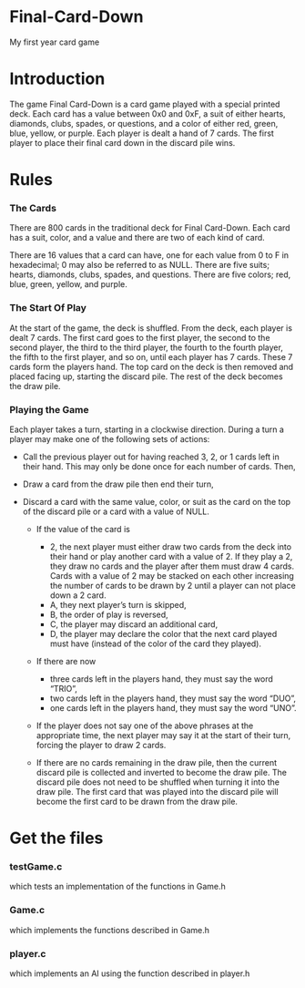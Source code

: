 # Final-Card-Down
My first year card game

# Introduction
The game Final Card-Down is a card game played with a special printed deck.
Each card has a value between 0x0 and 0xF, a suit of either hearts, diamonds, clubs, spades, or questions, and a color of either red, green, blue, yellow, or purple.
Each player is dealt a hand of 7 cards. The first player to place their final card down in the discard pile wins.

# Rules
<h3>The Cards</h3>
There are 800 cards in the traditional deck for Final Card-Down. Each card has a suit, color, and a value and there are two of each kind of card.

There are 16 values that a card can have, one for each value from 0 to F in hexadecimal; 0 may also be referred to as NULL. There are five suits; hearts, diamonds, clubs, spades, and questions. There are five colors; red, blue, green, yellow, and purple.

<h3>The Start Of Play</h3>
At the start of the game, the deck is shuffled. From the deck, each player is dealt 7 cards. The first card goes to the first player, the second to the second player, the third to the third player, the fourth to the fourth player, the fifth to the first player, and so on, until each player has 7 cards. These 7 cards form the players hand. The top card on the deck is then removed and placed facing up, starting the discard pile. The rest of the deck becomes the draw pile.

<h3>Playing the Game</h3>
Each player takes a turn, starting in a clockwise direction. During a turn a player may make one of the following sets of actions:

* Call the previous player out for having reached 3, 2, or 1 cards left in their hand. This may only be done once for each number of cards. Then,
* Draw a card from the draw pile then end their turn,
* Discard a card with the same value, color, or suit as the card on the top of the discard pile or a card with a value of NULL.

  * If the value of the card is

    * 2, the next player must either draw two cards from the deck into their hand or play another card with a value of 2. If they play a 2, they draw no cards and the player after them must draw 4 cards. Cards with a value of 2 may be stacked on each other increasing the number of cards to be drawn by 2 until a player can not place down a 2 card.
    * A, they next player’s turn is skipped,
    * B, the order of play is reversed,
    * C, the player may discard an additional card,
    * D, the player may declare the color that the next card played must have (instead of the color of the card they played).
  * If there are now
    * three cards left in the players hand, they must say the word “TRIO”,
    * two cards left in the players hand, they must say the word “DUO”,
    * one cards left in the players hand, they must say the word “UNO”.
  * If the player does not say one of the above phrases at the appropriate time, the next player may say it at the start of their turn, forcing the player to draw 2 cards.

  * If there are no cards remaining in the draw pile, then the current discard pile is collected and inverted to become the draw pile. The discard pile does not need to be shuffled when turning it into the draw pile. The first card that was played into the discard pile will become the first card to be drawn from the draw pile.
  
# Get the files
<h3>testGame.c</h3>
which tests an implementation of the functions in Game.h
<h3>Game.c</h3>
which implements the functions described in Game.h
<h3>player.c</h3>
which implements an AI using the function described in player.h
